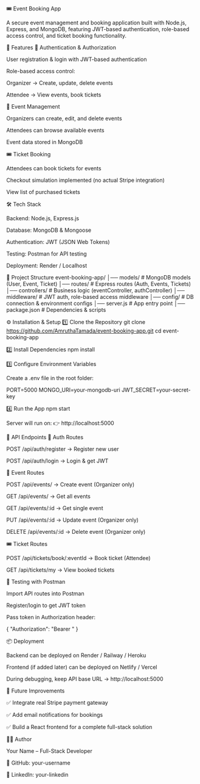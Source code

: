 🎟️ Event Booking App

A secure event management and booking application built with Node.js, Express, and MongoDB, featuring JWT-based authentication, role-based access control, and ticket booking functionality.

🚀 Features
👤 Authentication & Authorization

User registration & login with JWT-based authentication

Role-based access control:

Organizer → Create, update, delete events

Attendee → View events, book tickets

📅 Event Management

Organizers can create, edit, and delete events

Attendees can browse available events

Event data stored in MongoDB

🎟️ Ticket Booking

Attendees can book tickets for events

Checkout simulation implemented (no actual Stripe integration)

View list of purchased tickets

🛠️ Tech Stack

Backend: Node.js, Express.js

Database: MongoDB & Mongoose

Authentication: JWT (JSON Web Tokens)

Testing: Postman for API testing

Deployment: Render / Localhost

📂 Project Structure
event-booking-app/
│── models/          # MongoDB models (User, Event, Ticket)
│── routes/          # Express routes (Auth, Events, Tickets)
│── controllers/     # Business logic (eventController, authController)
│── middleware/      # JWT auth, role-based access middleware
│── config/          # DB connection & environment configs
│── server.js        # App entry point
│── package.json     # Dependencies & scripts

⚙️ Installation & Setup
1️⃣ Clone the Repository
git clone https://github.com/AmruthaTamada/event-booking-app.git
cd event-booking-app

2️⃣ Install Dependencies
npm install

3️⃣ Configure Environment Variables

Create a .env file in the root folder:

PORT=5000
MONGO_URI=your-mongodb-uri
JWT_SECRET=your-secret-key

4️⃣ Run the App
npm start


Server will run on:
👉 http://localhost:5000

📡 API Endpoints
🔐 Auth Routes

POST /api/auth/register → Register new user

POST /api/auth/login → Login & get JWT

📅 Event Routes

POST /api/events/ → Create event (Organizer only)

GET /api/events/ → Get all events

GET /api/events/:id → Get single event

PUT /api/events/:id → Update event (Organizer only)

DELETE /api/events/:id → Delete event (Organizer only)

🎟️ Ticket Routes

POST /api/tickets/book/:eventId → Book ticket (Attendee)

GET /api/tickets/my → View booked tickets

🧪 Testing with Postman

Import API routes into Postman

Register/login to get JWT token

Pass token in Authorization header:

{ "Authorization": "Bearer <your-token>" }

📦 Deployment

Backend can be deployed on Render / Railway / Heroku

Frontend (if added later) can be deployed on Netlify / Vercel

During debugging, keep API base URL → http://localhost:5000

🔮 Future Improvements

✅ Integrate real Stripe payment gateway

✅ Add email notifications for bookings

✅ Build a React frontend for a complete full-stack solution

👨‍💻 Author

Your Name – Full-Stack Developer

📌 GitHub: your-username

📌 LinkedIn: your-linkedin
